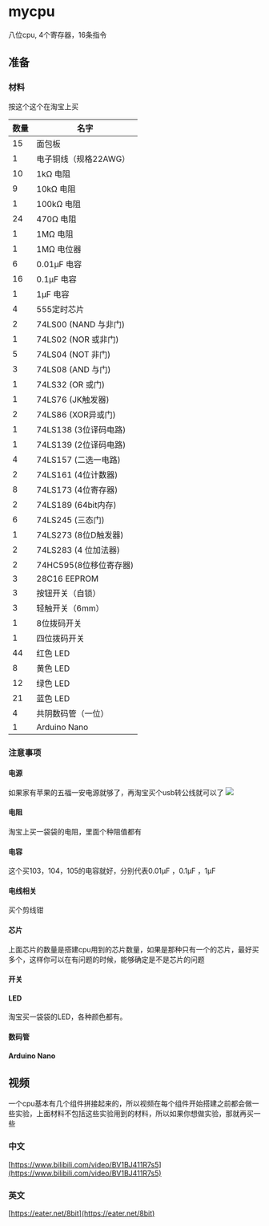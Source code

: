 # mycpu

八位cpu, 4个寄存器，16条指令

## 准备

### 材料

按这个这个在淘宝上买

| 数量 | 名字                   |
| ---- | ---------------------- |
| 15   | 面包板                 |
| 1    | 电子铜线（规格22AWG）  |
| 10   | 1kΩ 电阻               |
| 9    | 10kΩ 电阻              |
| 1    | 100kΩ 电阻             |
| 24   | 470Ω 电阻              |
| 1    | 1MΩ 电阻               |
| 1    | 1MΩ 电位器             |
| 6    | 0.01µF 电容            |
| 16   | 0.1µF 电容             |
| 1    | 1µF 电容               |
| 4    | 555定时芯片            |
| 2    | 74LS00 (NAND 与非门)   |
| 1    | 74LS02 (NOR 或非门)    |
| 5    | 74LS04 (NOT 非门)      |
| 3    | 74LS08 (AND 与门)      |
| 1    | 74LS32 (OR 或门)       |
| 1    | 74LS76 (JK触发器)      |
| 2    | 74LS86 (XOR异或门)     |
| 1    | 74LS138 (3位译码电路)  |
| 1    | 74LS139 (2位译码电路)  |
| 4    | 74LS157 (二选一电路)   |
| 2    | 74LS161 (4位计数器)    |
| 8    | 74LS173 (4位寄存器)    |
| 2    | 74LS189 (64bit内存)    |
| 6    | 74LS245 (三态门)       |
| 1    | 74LS273 (8位D触发器)   |
| 2    | 74LS283 (4 位加法器)   |
| 2    | 74HC595(8位移位寄存器) |
| 3    | 28C16 EEPROM           |
| 3    | 按钮开关（自锁）       |
| 3    | 轻触开关（6mm）        |
| 1    | 8位拨码开关            |
| 1    | 四位拨码开关           |
| 44   | 红色 LED               |
| 8    | 黄色 LED               |
| 12   | 绿色 LED               |
| 21   | 蓝色 LED               |
| 4    | 共阴数码管（一位）     |
| 1    | Arduino Nano           |

### 注意事项

#### 电源
如果家有苹果的五福一安电源就够了，再淘宝买个usb转公线就可以了
![](raw/main/images/01.PNG)

#### 电阻
淘宝上买一袋袋的电阻，里面个种阻值都有

#### 电容
这个买103，104，105的电容就好，分别代表0.01µF ，0.1µF ，1µF 

#### 电线相关
买个剪线钳

#### 芯片
上面芯片的数量是搭建cpu用到的芯片数量，如果是那种只有一个的芯片，最好买多个，这样你可以在有问题的时候，能够确定是不是芯片的问题

#### 开关

#### LED
淘宝买一袋袋的LED，各种颜色都有。

#### 数码管

#### Arduino Nano

## 视频

一个cpu基本有几个组件拼接起来的，所以视频在每个组件开始搭建之前都会做一些实验，上面材料不包括这些实验用到的材料，所以如果你想做实验，那就再买一些

### 中文

[https://www.bilibili.com/video/BV1BJ411R7s5](https://www.bilibili.com/video/BV1BJ411R7s5)

### 英文

[https://eater.net/8bit](https://eater.net/8bit)
